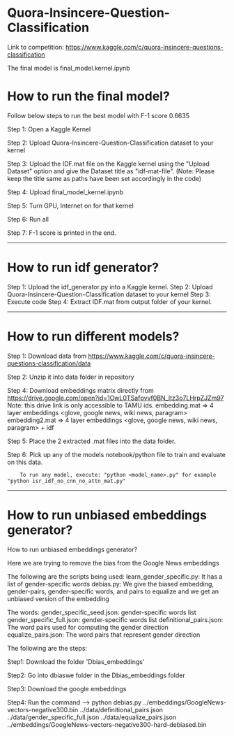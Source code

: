 # Quora-Insincere-Question-Classification
Link to competition: https://www.kaggle.com/c/quora-insincere-questions-classification

The final model is final_model.kernel.ipynb

# How to run the final model?
Follow below steps to run the best model with F-1 score 0.6635

Step 1: Open a Kaggle Kernel

Step 2: Upload Quora-Insincere-Question-Classification dataset to your kernel

Step 3: Upload the IDF.mat file on the Kaggle kernel using the "Upload Dataset" option and give the Dataset title as "idf-mat-file". (Note: Please keep the title same as paths have been set accordingly in the code) 

Step 4: Upload final_model_kernel.ipynb

Step 5: Turn GPU, Internet on for that kernel

Step 6: Run all

Step 7: F-1 score is printed in the end.

------------------------------------------------------------------------------------------------------------------------------------------
# How to run idf generator?

Step 1: Upload the idf_generator.py into a Kaggle kernel.
Step 2: Upload Quora-Insincere-Question-Classification dataset to your kernel
Step 3: Execute code
Step 4: Extract IDF.mat from output folder of your kernel.



----------------------------------------------------------------------------------------------------------------------------------------

# How to run different models?


Step 1: Download data from https://www.kaggle.com/c/quora-insincere-questions-classification/data

Step 2: Unzip it into data folder in repository

Step 4: Download embeddings matrix directly from https://drive.google.com/open?id=1OwL0TSafpvvf0BN_ltz3o7LHrpZJZm97 
        <to reduce computation time>
Note: this drive link is only accessible to TAMU ids.
        embedding.mat => 4 layer embeddings <glove, google news, wiki news, paragram>
        embedding2.mat => 4 layer embeddings <glove, google news, wiki news, paragram> + idf

Step 5: Place the 2 extracted .mat files into the data folder.

Step 6: Pick up any of the models notebook/python file to train and evaluate on this data.
        
        To run any model, execute: "python <model_name>.py" for example "python isr_idf_no_cnn_no_attn_mat.py"
----------------------------------------------------------------------------------------------------------------------------------------
# How to run unbiased embeddings generator?

How to run unbiased embeddings generator?

Here we are trying to remove the bias from the Google News embeddings

The following are the scripts being used:
learn_gender_specific.py: It has a list of gender-specific words
debias.py: We give the biased embedding, gender-pairs, gender-specific words, and pairs to equalize and we get an unbiased version of the embedding

The words:
gender_specific_seed.json: gender-specific words list
gender_specific_full.json: gender-specific words list
definitional_pairs.json: The word pairs used for computing the gender direction
equalize_pairs.json: The word pairs that represent gender direction

The following are the steps:

Step1: Download the folder 'Dbias_embeddings'

Step2: Go into dbiaswe folder in the Dbias_embeddings folder

Step3: Download the google embeddings 

Step4: Run the command --> python debias.py ../embeddings/GoogleNews-vectors-negative300.bin ../data/definitional_pairs.json ../data/gender_specific_full.json ../data/equalize_pairs.json ../embeddings/GoogleNews-vectors-negative300-hard-debiased.bin
